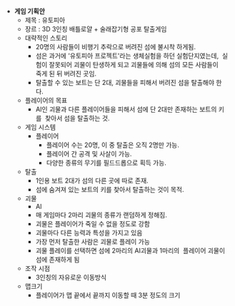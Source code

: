 * **게임 기획안**  
  * 제목 : 유토피아  
  * 장르 : 3D 3인칭 배틀로얄 + 술래잡기형 공포 탈출게임  
  * 대략적인 스토리  
    * 20명의 사람들이 비행기 추락으로 버려진 섬에 불시착 하게됨.  
    * 섬은 과거에 '유토피아 프로젝트'라는 생체실험을 하던 실험단지였는데, 
    실험이 잘못되어 괴물이 탄생하게 되고 괴물들에 의해 섬의 모든 사람들이  
    죽게 된 뒤 버려진 곳임. 
    * 탈출할 수 있는 보트는 단 2대, 괴물들을 피해서 버려진 섬을 탈출해야 한다. 
  * 플레이어의 목표  
    * AI인 괴물과 다른 플레이어들을 피해서 섬에 단 2대만 존재하는 보트의 키를 
    찾아서 섬을 탈출하는 것. 
  * 게임 시스템 
    * 플레이어 
      * 플레이어 수는 20명, 이 중 탈출은 오직 2명만 가능. 
      * 플레이어 간 공격 및 사살이 가능. 
      * 다양한 종류의 무기를 필드드롭으로 획득 가능. 
  * 탈출 
    * 1인용 보트 2대가 섬의 다른 곳에 따로 존재. 
    * 섬에 숨겨져 있는 보트의 키를 찾아서 탈출하는 것이 목적. 
  * 괴물 
    * AI  
    * 매 게임마다 2마리 괴물의 종류가 랜덤하게 정해짐. 
    * 괴물은 플레이어가 죽일 수 없을 정도로 강함  
    * 괴물마다 다른 능력과 특성을 가지고 있음 
    * 가장 먼저 탈출한 사람은 괴물로 플레이 가능 
    * 괴물 플레이를 선택하면 섬에 2마리의 AI괴물과 1마리의 
    플레이어 괴물이 섬에 존재하게 됨 
  * 조작 시점 
    * 3인칭의 자유로운 이동방식 
  * 맵크기 
    * 플레이어가 맵 끝에서 끝까지 이동할 때 3분 정도의 크기 
